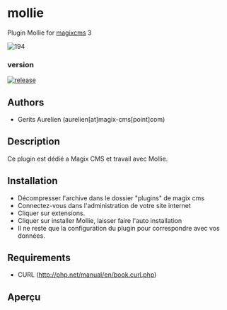 # mollie

Plugin Mollie for [magixcms](https://www.magix-cms.com) 3

![194](https://user-images.githubusercontent.com/356674/40827469-ed6e6242-657d-11e8-8164-5637335b26e4.png)

### version 

[![release](https://img.shields.io/github/release/magix-cms/mollie.svg)](https://github.com/magix-cms/mollie/releases/latest)

Authors
-------

* Gerits Aurelien (aurelien[at]magix-cms[point]com)

## Description
Ce plugin est dédié a Magix CMS et travail avec Mollie.

## Installation
 * Décompresser l'archive dans le dossier "plugins" de magix cms
 * Connectez-vous dans l'administration de votre site internet
 * Cliquer sur extensions.
 * Cliquer sur installer Mollie, laisser faire l'auto installation
 * Il ne reste que la configuration du plugin pour correspondre avec vos données.
 
 Requirements
   ------------
   * CURL (http://php.net/manual/en/book.curl.php)
   
## Aperçu
